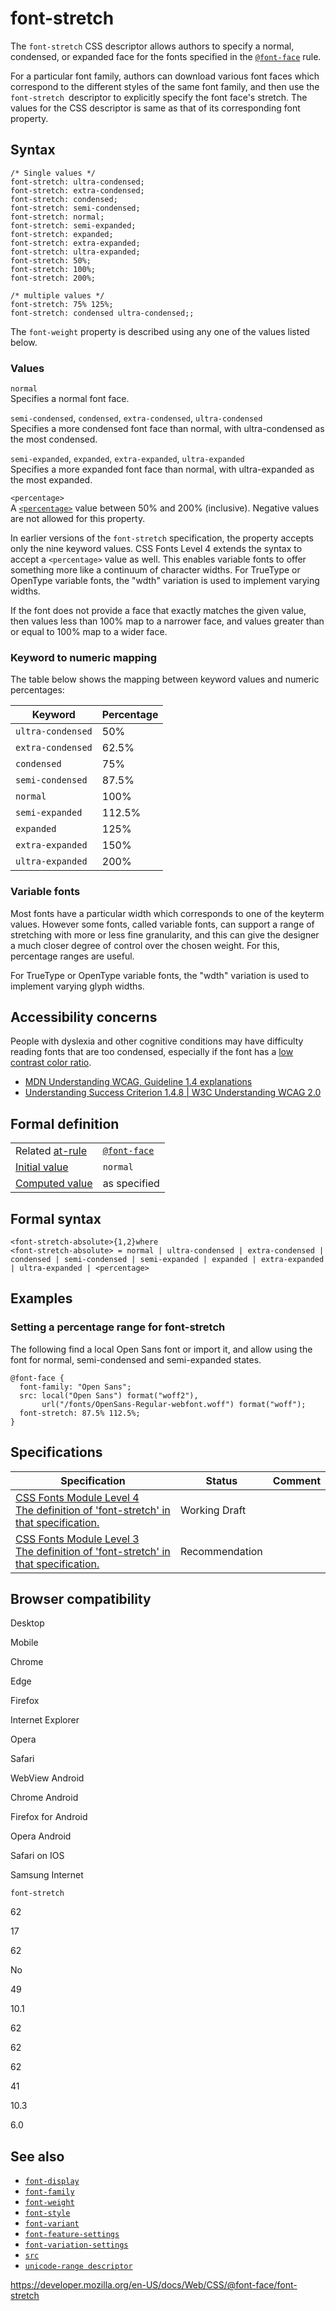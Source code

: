 # font-stretch

The `font-stretch` CSS descriptor allows authors to specify a normal, condensed, or expanded face for the fonts specified in the [`@font-face`](../@font-face) rule.

For a particular font family, authors can download various font faces which correspond to the different styles of the same font family, and then use the `font-stretch `descriptor to explicitly specify the font face's stretch. The values for the CSS descriptor is same as that of its corresponding font property.

## Syntax

    /* Single values */
    font-stretch: ultra-condensed;
    font-stretch: extra-condensed;
    font-stretch: condensed;
    font-stretch: semi-condensed;
    font-stretch: normal;
    font-stretch: semi-expanded;
    font-stretch: expanded;
    font-stretch: extra-expanded;
    font-stretch: ultra-expanded;
    font-stretch: 50%;
    font-stretch: 100%;
    font-stretch: 200%;

    /* multiple values */
    font-stretch: 75% 125%;
    font-stretch: condensed ultra-condensed;;

The `font-weight` property is described using any one of the values listed below.

### Values

`normal`  
Specifies a normal font face.

`semi-condensed`, `condensed`, `extra-condensed`, `ultra-condensed`  
Specifies a more condensed font face than normal, with ultra-condensed as the most condensed.

`semi-expanded`, `expanded`, `extra-expanded`, `ultra-expanded`  
Specifies a more expanded font face than normal, with ultra-expanded as the most expanded.

`<percentage>`  
A [`<percentage>`](../percentage) value between 50% and 200% (inclusive). Negative values are not allowed for this property.

In earlier versions of the `font-stretch` specification, the property accepts only the nine keyword values. CSS Fonts Level 4 extends the syntax to accept a `<percentage>` value as well. This enables variable fonts to offer something more like a continuum of character widths. For TrueType or OpenType variable fonts, the "wdth" variation is used to implement varying widths.

If the font does not provide a face that exactly matches the given value, then values less than 100% map to a narrower face, and values greater than or equal to 100% map to a wider face.

### Keyword to numeric mapping

The table below shows the mapping between keyword values and numeric percentages:

<table><thead><tr class="header"><th>Keyword</th><th>Percentage</th></tr></thead><tbody><tr class="odd"><td><code>ultra-condensed</code></td><td>50%</td></tr><tr class="even"><td><code>extra-condensed</code></td><td>62.5%</td></tr><tr class="odd"><td><code>condensed</code></td><td>75%</td></tr><tr class="even"><td><code>semi-condensed</code></td><td>87.5%</td></tr><tr class="odd"><td><code>normal</code></td><td>100%</td></tr><tr class="even"><td><code>semi-expanded</code></td><td>112.5%</td></tr><tr class="odd"><td><code>expanded</code></td><td>125%</td></tr><tr class="even"><td><code>extra-expanded</code></td><td>150%</td></tr><tr class="odd"><td><code>ultra-expanded</code></td><td>200%</td></tr></tbody></table>

### Variable fonts

Most fonts have a particular width which corresponds to one of the keyterm values. However some fonts, called variable fonts, can support a range of stretching with more or less fine granularity, and this can give the designer a much closer degree of control over the chosen weight. For this, percentage ranges are useful.

For TrueType or OpenType variable fonts, the "wdth" variation is used to implement varying glyph widths.

## Accessibility concerns

People with dyslexia and other cognitive conditions may have difficulty reading fonts that are too condensed, especially if the font has a [low contrast color ratio](../color#accessibility_concerns).

- [MDN Understanding WCAG, Guideline 1.4 explanations](https://developer.mozilla.org/en-US/docs/Web/Accessibility/Understanding_WCAG/Perceivable#guideline_1.4_make_it_easier_for_users_to_see_and_hear_content_including_separating_foreground_from_background)
- [Understanding Success Criterion 1.4.8 | W3C Understanding WCAG 2.0](https://www.w3.org/TR/UNDERSTANDING-WCAG20/visual-audio-contrast-visual-presentation.html)

## Formal definition

<table><tbody><tr class="odd"><td>Related <a href="../at-rule">at-rule</a></td><td><a href="../@font-face"><code>@font-face</code></a></td></tr><tr class="even"><td><a href="../initial_value">Initial value</a></td><td><code>normal</code></td></tr><tr class="odd"><td><a href="../computed_value">Computed value</a></td><td>as specified</td></tr></tbody></table>

## Formal syntax

    <font-stretch-absolute>{1,2}where
    <font-stretch-absolute> = normal | ultra-condensed | extra-condensed | condensed | semi-condensed | semi-expanded | expanded | extra-expanded | ultra-expanded | <percentage>

## Examples

### Setting a percentage range for font-stretch

The following find a local Open Sans font or import it, and allow using the font for normal, semi-condensed and semi-expanded states.

    @font-face {
      font-family: "Open Sans";
      src: local("Open Sans") format("woff2"),
           url("/fonts/OpenSans-Regular-webfont.woff") format("woff");
      font-stretch: 87.5% 112.5%;
    }

## Specifications

<table><thead><tr class="header"><th>Specification</th><th>Status</th><th>Comment</th></tr></thead><tbody><tr class="odd"><td><a href="https://drafts.csswg.org/css-fonts-4/#font-prop-desc">CSS Fonts Module Level 4<br />
<span class="small">The definition of 'font-stretch' in that specification.</span></a></td><td><span class="spec-wd">Working Draft</span></td><td></td></tr><tr class="even"><td><a href="https://drafts.csswg.org/css-fonts-3/#font-prop-desc">CSS Fonts Module Level 3<br />
<span class="small">The definition of 'font-stretch' in that specification.</span></a></td><td><span class="spec-rec">Recommendation</span></td><td></td></tr></tbody></table>

## Browser compatibility

Desktop

Mobile

Chrome

Edge

Firefox

Internet Explorer

Opera

Safari

WebView Android

Chrome Android

Firefox for Android

Opera Android

Safari on IOS

Samsung Internet

`font-stretch`

62

17

62

No

49

10.1

62

62

62

41

10.3

6.0

## See also

- [`font-display`](font-display)
- [`font-family`](font-family)
- [`font-weight`](font-weight)
- [`font-style`](font-style)
- [`font-variant`](font-variant)
- [`font-feature-settings`](../font-feature-settings)
- [`font-variation-settings`](font-variation-settings)
- [`src`](src)
- [`unicode-range descriptor`](unicode-range)

<a href="https://developer.mozilla.org/en-US/docs/Web/CSS/@font-face/font-stretch" class="_attribution-link">https://developer.mozilla.org/en-US/docs/Web/CSS/@font-face/font-stretch</a>
